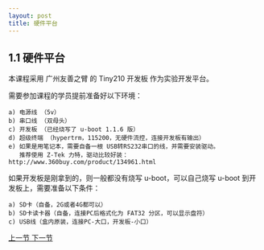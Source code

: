 ```yaml
---
layout: post
title: 硬件平台 
---
```


## 1.1 硬件平台

本课程采用 广州友善之臂 的 Tiny210 开发板 作为实验开发平台。

需要参加课程的学员提前准备好以下环境：

	a) 电源线 （5v）
	b) 串口线 （双母头）
	c) 开发板 （已经烧写了 u-boot 1.1.6 版）
	d) 超级终端 （hypertrm，115200，无硬件流控，连接开发板有输出）
	e) 如果是用笔记本，需要自备一根 USB转RS232串口的线，并需要安装驱动。
	   推荐使用 Z-Tek 力特，驱动比较好装： http://www.360buy.com/product/134961.html

如果开发板是刚拿到的，则一般都没有烧写 u-boot，可以自己烧写 u-boot 到开发板上，需要准备以下条件：

	a) SD卡（自备，2G或者4G都可以）
	b) SD卡读卡器（自备，连接PC后格式化为 FAT32 分区，可以显示盘符）
	c) USB线（盒内原装，连接PC-大口，开发板-小口）
	
	

<a href="chp1-0.html"> 上一节 </a>  <a href="chp1-2.html"> 下一节 </a> 	
